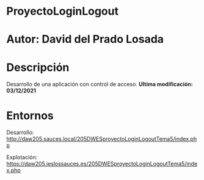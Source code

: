 # ProyectoLoginLogout

# Autor: David del Prado Losada

# Descripción
Desarrollo de una aplicación con control de acceso.
**Ultima modificación: 03/12/2021**

# Entornos

Desarrollo: http://daw205.sauces.local/205DWESproyectoLoginLogoutTema5/index.php

Explotación: https://daw205.ieslossauces.es/205DWESproyectoLoginLogoutTema5/index.php